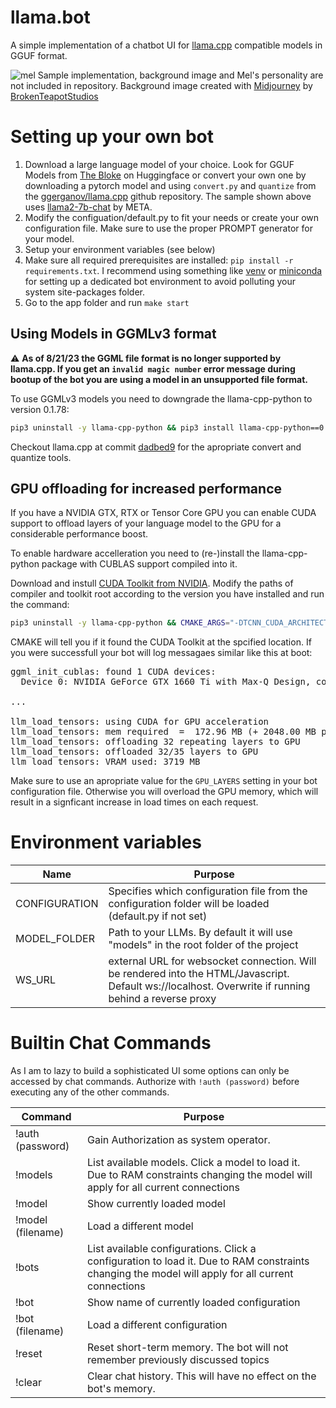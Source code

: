 # llama.bot

A simple implementation of a chatbot UI for [llama.cpp](https://github.com/ggerganov/llama.cpp) compatible models in GGUF format. 

![mel](https://github.com/timopb/llama.bot/assets/3785547/7b64dae0-b5fb-4315-bbaa-aa3a93bf489b)
Sample implementation, background image and Mel's personality are not included in repository. Background image created with [Midjourney](https://www.midjourney.com/) by [BrokenTeapotStudios](https://www.deviantart.com/watch/brokenteapotstudios/deviations)

# Setting up your own bot
1. Download a large language model of your choice. Look for GGUF Models from [The Bloke](https://huggingface.co/TheBloke) on Huggingface or convert your own one by downloading a pytorch model and using `convert.py` and `quantize` from the [ggerganov/llama.cpp](https://github.com/ggerganov/llama.cpp) github repository. The sample shown above uses [llama2-7b-chat](https://github.com/facebookresearch/llama) by META. 
2. Modify the configuation/default.py to fit your needs or create your own configuration file. Make sure to use the proper PROMPT generator for your model.
3. Setup your environment variables (see below)
4. Make sure all required prerequisites are installed: `pip install -r requirements.txt`. I recommend using something like [venv](https://docs.python.org/3/library/venv.html) or [miniconda](https://docs.conda.io/en/latest/miniconda.html) for setting up a dedicated bot environment to avoid polluting your system site-packages folder.
4. Go to the app folder and run `make start`

## Using Models in GGMLv3 format
⚠️ **As of 8/21/23 the GGML file format is no longer supported by llama.cpp. If you get an `invalid magic number` error message during bootup of the bot you are using a model in an unsupported file format.**

To use GGMLv3 models you need to downgrade the llama-cpp-python to version 0.1.78:
```sh
pip3 uninstall -y llama-cpp-python && pip3 install llama-cpp-python==0.1.78 
```

Checkout llama.cpp at commit [dadbed9](https://github.com/ggerganov/llama.cpp/commit/dadbed99e65252d79f81101a392d0d6497b86caa) for the apropriate convert and quantize tools.

## GPU offloading for increased performance
If you have a NVIDIA GTX, RTX or Tensor Core GPU you can enable CUDA support to offload layers of your language model to the GPU for a considerable performance boost.

To enable hardware accelleration you need to (re-)install the llama-cpp-python package with CUBLAS support compiled into it.

Download and instull [CUDA Toolkit from NVIDIA](https://developer.nvidia.com/cuda-downloads). Modify the paths of compiler and toolkit root according to the version you have installed and run the command:
```sh
pip3 uninstall -y llama-cpp-python && CMAKE_ARGS="-DTCNN_CUDA_ARCHITECTURES=86 -DLLAMA_CUBLAS=1 -DCMAKE_CUDA_COMPILER=/usr/local/cuda-12.2/bin/nvcc -DCUDAToolkit_ROOT=/usr/local/cuda-12.2" FORCE_CMAKE=1 pip3 install -v llama-cpp-python --no-cache-dir
```

CMAKE will tell you if it found the CUDA Toolkit at the spcified location. If you were successfull your bot will log messagaes similar like this at boot:
<pre>
ggml_init_cublas: found 1 CUDA devices:
  Device 0: NVIDIA GeForce GTX 1660 Ti with Max-Q Design, compute capability 7.5

...

llm_load_tensors: using CUDA for GPU acceleration
llm_load_tensors: mem required  =  172.96 MB (+ 2048.00 MB per state)
llm_load_tensors: offloading 32 repeating layers to GPU
llm_load_tensors: offloaded 32/35 layers to GPU
llm_load_tensors: VRAM used: 3719 MB
</pre>

Make sure to use an apropriate value for the `GPU_LAYERS` setting in your bot configuration file. Otherwise you will overload the GPU memory, which will result in a signficant increase in load times on each request.

# Environment variables
 Name         | Purpose
--------------|---------------------------------------------------------------
CONFIGURATION | Specifies which configuration file from the configuration folder will be loaded (default.py if not set)
MODEL_FOLDER  | Path to your LLMs. By default it will use "models" in the root folder of the project
WS_URL        | external URL for websocket connection. Will be rendered into the HTML/Javascript. Default ws://localhost. Overwrite if running behind a reverse proxy 

# Builtin Chat Commands
As I am to lazy to build a sophisticated UI some options can only be accessed by chat commands. Authorize with `!auth (password)` before executing any of the other commands.

 Command            | Purpose
--------------------|---------------------------------------------------------------
!auth (password)    | Gain Authorization as system operator.
!models             |	List available models. Click a model to load it. Due to RAM constraints changing the model will apply for all current connections
!model              |	Show currently loaded model
!model (filename)	  | Load a different model
!bots               |	List available configurations. Click a configuration to load it. Due to RAM constraints changing the model will apply for all current connections
!bot                |	Show name of currently loaded configuration
!bot (filename)	    | Load a different configuration
!reset              |	Reset short-term memory. The bot will not remember previously discussed topics
!clear	            | Clear chat history. This will have no effect on the bot's memory.
